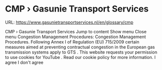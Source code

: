 # CMP › Gasunie Transport Services

URL: https://www.gasunietransportservices.nl/en/glossary/cmp

CMP › Gasunie Transport Services
Jump to content
Show menu
Close menu
Congestion Management
Procedures:
Congestion Management
Procedures. Following Annex I of Regulation (EU) 715/2009 certain measures aimed at preventing
contractual congestion
in the European
gas
transmission
systems apply to
GTS
.
This website requests your permission to use cookies for
YouTube
. Read our
cookie policy
for more information.
I agree
I don't agree